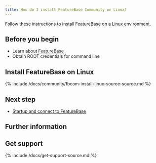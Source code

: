 ```yaml
---
title: How do I install FeatureBase Community on Linux?
---
```


Follow these instructions to install FeatureBase on a Linux environment.

## Before you begin

* Learn about [FeatureBase](/index.html)
* Obtain ROOT credentials for command line

## Install FeatureBase on Linux

{% include /docs/community/fbcom-install-linux-source-source.md %}

## Next step

* [Startup and connect to FeatureBase](docs/community/fbcom-startup-connect)

## Further information



## Get support

{% include /docs/get-support-source.md %}
